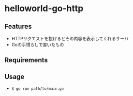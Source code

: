 # helloworld-go-http
## Features
- HTTPリクエストを投げるとその内容を表示してくれるサーバ
- Goの手慣らしで書いたもの

## Requirements

## Usage
- `$ go run path/to/main.go`